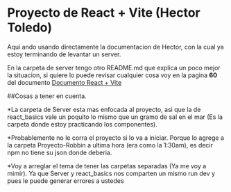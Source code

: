 # Proyecto de React + Vite (Hector Toledo)

Aqui ando usando directamente la documentacion de Hector, con la cual ya estoy terminando de levantar un server.

En la carpeta de server tengo otro README.md que explica un poco mejor la situacion, si quiere lo puede revisar cualquier cosa voy en la pagina **60** del documento [Documento React + Vite](https://drive.google.com/file/d/1Z85uCFefh251MZz6a5d4T7Q6kEu7nlV9/view?usp=drive_link)

##Cosas a tener en cuenta.

\*La carpeta de Server esta mas enfocada al proyecto, asi que la de react_basics vale un poquito lo mismo que un gramo de sal en el mar (Es la carpeta donde estoy practicando los componentes).

\*Probablemente no le corra el proyecto si lo va a iniciar. Porque lo agrege a la carpeta Proyecto-Robbin a ultima hora (era como la 1:30am), es decir npm no tiene su json donde deberia.

\*Voy a arreglar el tema de tener las carpetas separadas (Ya me voy a mimir). Ya que Server y react_basics nos comparten un mismo run dev y pues le puede generar errores a ustedes
